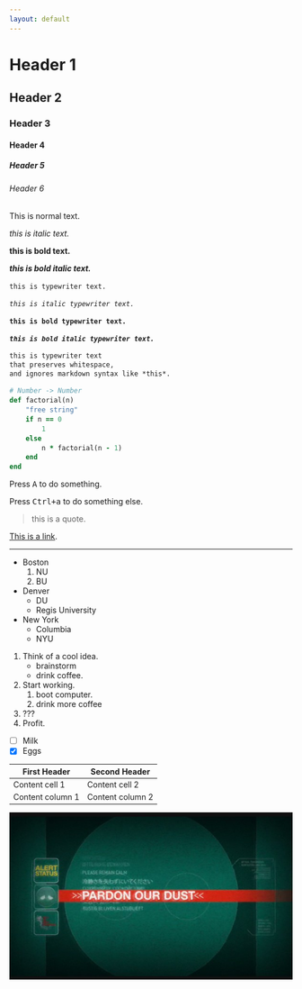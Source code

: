 ```yaml
---
layout: default
---
```


# Header 1
## Header 2
### Header 3
#### Header 4
##### Header 5
###### Header 6

This is normal text.

*this is italic text.*

**this is bold text.**

***this is bold italic text.***

`this is typewriter text.`

*`this is italic typewriter text.`*

**`this is bold typewriter text.`**

***`this is bold italic typewriter text.`***

    this is typewriter text
    that preserves whitespace,
    and ignores markdown syntax like *this*.

```ruby
# Number -> Number
def factorial(n)
    "free string"
    if n == 0
        1
    else
        n * factorial(n - 1)
    end
end
```

Press <kbd>A</kbd> to do something.

Press <kbd>Ctrl+a</kbd> to do something else.

> this is a quote.

[This is a link](#).

---

- Boston
    1. NU
    2. BU
- Denver
    - DU
    - Regis University
- New York
    - Columbia
    - NYU

1. Think of a cool idea.
    * brainstorm
    * drink coffee.
2. Start working.
    1. boot computer.
    2. drink more coffee
3. ???
4. Profit.

- [ ] Milk
- [x] Eggs

First Header | Second Header
------------ | -------------
Content cell 1 | Content cell 2
Content column 1 | Content column 2

![](img/dust.jpg)
